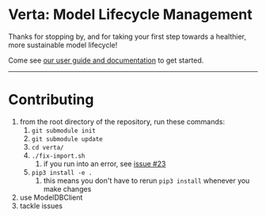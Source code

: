 # Verta: Model Lifecycle Management

Thanks for stopping by, and for taking your first step towards a healthier, more sustainable model lifecycle!

Come see [our user guide and documentation](https://verta.readthedocs.io/en/docs/index.html) to get started.

---

# Contributing
1. from the root directory of the repository, run these commands:
    1. `git submodule init`
    1. `git submodule update`
    1. `cd verta/`
    1. `./fix-import.sh`
        1. if you run into an error, see [issue #23](https://github.com/VertaAI/modeldb-client/issues/23)
    1. `pip3 install -e .`
        1. this means you don't have to rerun `pip3 install` whenever you make changes
1. use ModelDBClient
1. tackle issues
